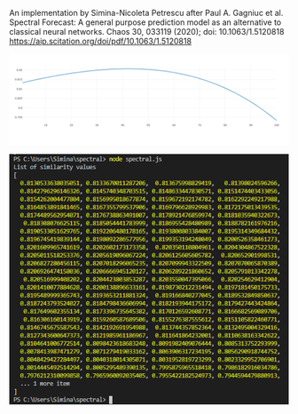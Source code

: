 An implementation by Simina-Nicoleta Petrescu after Paul A. Gagniuc et al. Spectral Forecast: A general purpose prediction model as an alternative to classical neural networks. Chaos 30, 033119 (2020); doi: 10.1063/1.5120818 https://aip.scitation.org/doi/pdf/10.1063/1.5120818

![Image1](https://github.com/simina8398/Spectral-Forecast/blob/master/List%20of%20similarity%20values%20-%20plot.PNG)

![Image2](https://github.com/simina8398/Spectral-Forecast/blob/master/List%20of%20similarity%20values.PNG)
